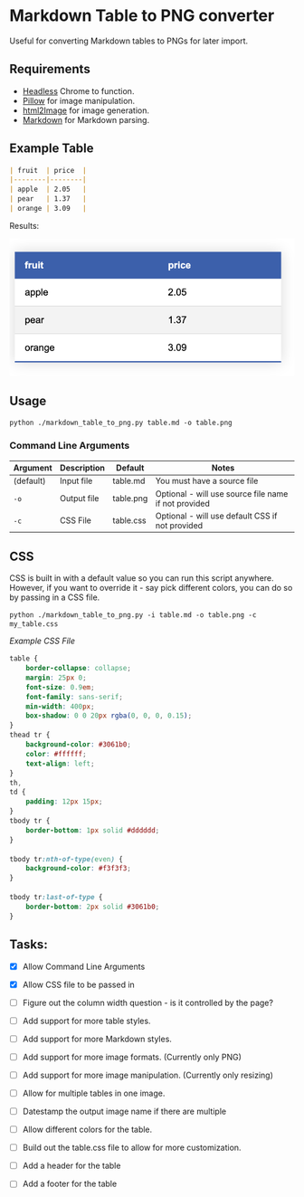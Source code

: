 # Markdown Table to PNG converter

Useful for converting Markdown tables to PNGs for later import.

## Requirements

- [Headless](https://developer.chrome.com/blog/headless-chrome/) Chrome to function.
- [Pillow](https://python-pillow.org/) for image manipulation.
- [html2Image](https://github.com/vgalin/html2image) for image generation.
- [Markdown](https://python-markdown.github.io/) for Markdown parsing.

## Example Table

```markdown
| fruit  | price  |
|--------|--------|
| apple  | 2.05   |
| pear   | 1.37   |
| orange | 3.09   |
```

Results:

![Example Table](fixed_table.png)

## Usage

```shell
python ./markdown_table_to_png.py table.md -o table.png
```

### Command Line Arguments

| Argument | Description | Default | Notes |
|----------|-------------|---------| ----- |
| (default)      | Input file  | table.md | You must have a source file |
| `-o`       | Output file | table.png | Optional - will use source file name if not provided |
| `-c`    | CSS File  | table.css |  Optional - will use default CSS if not provided |


## CSS

CSS is built in with a default value so you can run this script anywhere.  However, if you want to override it - say pick different colors, you can do so by passing in a CSS file.

```shell
python ./markdown_table_to_png.py -i table.md -o table.png -c my_table.css
```

*Example CSS File*

```css
table {
    border-collapse: collapse;
    margin: 25px 0;
    font-size: 0.9em;
    font-family: sans-serif;
    min-width: 400px;
    box-shadow: 0 0 20px rgba(0, 0, 0, 0.15);
}
thead tr {
    background-color: #3061b0;
    color: #ffffff;
    text-align: left;
}
th,
td {
    padding: 12px 15px;
}
tbody tr {
    border-bottom: 1px solid #dddddd;
}

tbody tr:nth-of-type(even) {
    background-color: #f3f3f3;
}

tbody tr:last-of-type {
    border-bottom: 2px solid #3061b0;
}
```

## Tasks:

- [x] Allow Command Line Arguments
- [x] Allow CSS file to be passed in

- [ ] Figure out the column width question - is it controlled by the page?
- [ ] Add support for more table styles.
- [ ] Add support for more Markdown styles.
- [ ] Add support for more image formats. (Currently only PNG)
- [ ] Add support for more image manipulation. (Currently only resizing)
- [ ] Allow for multiple tables in one image.
- [ ] Datestamp the output image name if there are multiple
- [ ] Allow different colors for the table.
- [ ] Build out the table.css file to allow for more customization.
- [ ] Add a header for the table
- [ ] Add a footer for the table
